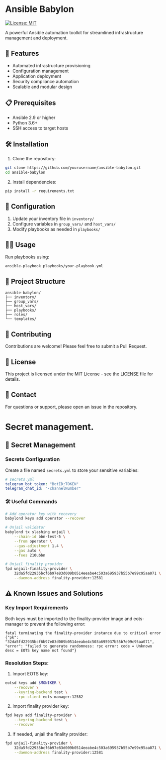 # Ansible Babylon

[![License: MIT](https://img.shields.io/badge/License-MIT-yellow.svg)](https://opensource.org/licenses/MIT)

A powerful Ansible automation toolkit for streamlined infrastructure management and deployment.

## 🚀 Features

- Automated infrastructure provisioning
- Configuration management
- Application deployment
- Security compliance automation
- Scalable and modular design

## 📋 Prerequisites

- Ansible 2.9 or higher
- Python 3.6+
- SSH access to target hosts

## 🛠️ Installation

1. Clone the repository:
```bash
git clone https://github.com/yourusername/ansible-babylon.git
cd ansible-babylon
```

2. Install dependencies:
```bash
pip install -r requirements.txt
```

## 🔧 Configuration

1. Update your inventory file in `inventory/`
2. Configure variables in `group_vars/` and `host_vars/`
3. Modify playbooks as needed in `playbooks/`

## 🏃‍♂️ Usage

Run playbooks using:
```bash
ansible-playbook playbooks/your-playbook.yml
```

## 📁 Project Structure

```
ansible-babylon/
├── inventory/
├── group_vars/
├── host_vars/
├── playbooks/
├── roles/
└── templates/
```

## 🤝 Contributing

Contributions are welcome! Please feel free to submit a Pull Request.

## 📝 License

This project is licensed under the MIT License - see the [LICENSE](LICENSE) file for details.

## 📧 Contact

For questions or support, please open an issue in the repository.

# Secret management.
## 🔐 Secret Management

### Secrets Configuration

Create a file named `secrets.yml` to store your sensitive variables:

```yaml
# secrets.yml
telegram_bot_token: "BotID:TOKEN"
telegram_chat_id: "-channelNumber"
```

### 🛠️ Useful Commands

```bash
# Add operator key with recovery
babylond keys add operator --recover

# Unjail validator
babylond tx slashing unjail \
    --chain-id bbn-test-5 \
    --from operator \
    --gas-adjustment 1.4 \
    --gas auto \
    --fees 210ubbn

# Unjail finality provider
fpd unjail-finality-provider \
    32da5fd22935bcf6b97e83d009b0514eeabe4c503a695937b55b7e99c95aa071 \
    --daemon-address finality-provider:12581
```

## ⚠️ Known Issues and Solutions

### Key Import Requirements
Both keys must be imported to the finality-provider image and eots-manager to prevent the following error:

```
fatal terminating the finality-provider instance due to critical error
{"pk": "32da5fd22935bcf6b97e83d009b0514eeabe4c503a695937b55b7e99c95aa071", 
"error": "failed to generate randomness: rpc error: code = Unknown desc = EOTS key name not found"}
```

### Resolution Steps:
1. Import EOTS key:
```bash
eotsd keys add $MONIKER \
    --recover \
    --keyring-backend test \
    --rpc-client eots-manager:12582
```

2. Import finality provider key:
```bash
fpd keys add finality-provider \
    --keyring-backend test \
    --recover
```

3. If needed, unjail the finality provider:
```bash
fpd unjail-finality-provider \
    32da5fd22935bcf6b97e83d009b0514eeabe4c503a695937b55b7e99c95aa071 \
    --daemon-address finality-provider:12581
```

